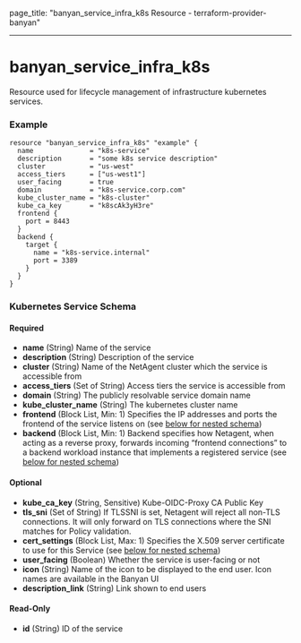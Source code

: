 page_title: "banyan_service_infra_k8s Resource - terraform-provider-banyan"

---

# banyan_service_infra_k8s

Resource used for lifecycle management of infrastructure kubernetes services.

### Example
```hcl
resource "banyan_service_infra_k8s" "example" {
  name              = "k8s-service"
  description       = "some k8s service description"
  cluster           = "us-west"
  access_tiers      = ["us-west1"]
  user_facing       = true
  domain            = "k8s-service.corp.com"
  kube_cluster_name = "k8s-cluster"
  kube_ca_key       = "k8scAk3yH3re"
  frontend {
    port = 8443
  }
  backend {
    target {
      name = "k8s-service.internal"
      port = 3389
    }
  }
}
```
### Kubernetes Service Schema
#### Required
- **name** (String) Name of the service
- **description** (String) Description of the service
- **cluster** (String) Name of the NetAgent cluster which the service is accessible from
- **access_tiers** (Set of String) Access tiers the service is accessible from
- **domain** (String) The publicly resolvable service domain name
- **kube_cluster_name** (String) The kubernetes cluster name
- **frontend** (Block List, Min: 1) Specifies the IP addresses and ports the frontend of the service listens on (see [below for nested schema](#nestedblock--frontend))
- **backend** (Block List, Min: 1) Backend specifies how Netagent, when acting as a reverse proxy, forwards incoming “frontend connections” to a backend workload instance that implements a registered service (see [below for nested schema](#nestedblock--backend))

#### Optional
- **kube_ca_key** (String, Sensitive) Kube-OIDC-Proxy CA Public Key
- **tls_sni** (Set of String) If TLSSNI is set, Netagent will reject all non-TLS connections. It will only forward on TLS connections where the SNI matches for Policy validation.
- **cert_settings** (Block List, Max: 1) Specifies the X.509 server certificate to use for this Service (see [below for nested schema](#nestedblock--cert_settings))
- **user_facing** (Boolean) Whether the service is user-facing or not
- **icon** (String) Name of the icon to be displayed to the end user. Icon names are available in the Banyan UI
- **description_link** (String) Link shown to end users

#### Read-Only
- **id** (String) ID of the service